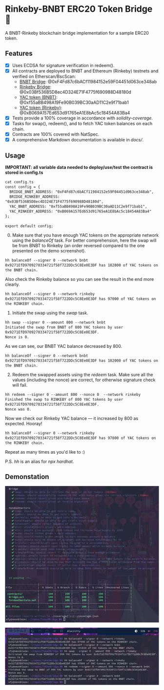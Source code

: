 # Rinkeby-BNBT ERC20 Token Bridge 🌉

A BNBT-Rinkeby blockchain bridge implementation for a sample ERC20 token. 

## Features

- [x] Uses ECDSA for signature verification in redeem().
- [x] All contracts are deployed to BNBT and Ethereum (Rinkeby) testnets and verified on Etherscan/BscScan:
  - [BNBT Bridge](https://testnet.bscscan.com/address/0xF4Fd87c6bACf11984152e59F04451d063ce348ab#code): @0xF4Fd87c6bACf11984152e59F04451d063ce348ab
  - [Rinkeby Bridge](https://rinkeby.etherscan.io/address/0x03Bf536B5D8ec4D324E71F4775f690988D48180d#code): @0x03Bf536B5D8ec4D324E71F4775f690988D48180d
  - [YAC token (BNBT)](https://testnet.bscscan.com/address/0xf55aBB498A19Fe90B039BC30aAD11C2e9f71bab1#code): @0xf55aBB498A19Fe90B039BC30aAD11C2e9f71bab1
  - [YAC token (Rinkeby)](https://rinkeby.etherscan.io/address/0xB069A157Ed653d91765eA1E8bAc5c18454A83Ba4#code): @0xB069A157Ed653d91765eA1E8bAc5c18454A83Ba4
- [x] Tests provide a 100% coverage in accordance with _solidity-coverage_.
- [x] Tasks for swap(), redeem(), and to fetch YAC token balances on each chain.
- [x] Contracts are 100% covered with NatSpec.
- [x] A comprehensive Markdown documentation is available in _docs/_.

## Usage

**IMPORTANT: all variable data needed to deploy/use/test the contract is stored in config.ts**

```
cat config.ts
const config = {
  BRIDGE_BNBT_ADDRESS: "0xF4Fd87c6bACf11984152e59F04451d063ce348ab",
  BRIDGE_RINKEBY_ADDRESS: "0x03Bf536B5D8ec4D324E71F4775f690988D48180d",
  YAC_BNBT_ADDRESS: "0xf55aBB498A19Fe90B039BC30aAD11C2e9f71bab1",
  YAC_RINKEBY_ADDRESS: "0xB069A157Ed653d91765eA1E8bAc5c18454A83Ba4"
};

export default config;
```

0. Make sure that you have enough YAC tokens on the appropriate network using the _balanceOf_ task.
For better comprehension, here the swap will be from BNBT to Rinkeby (an order reversed compared to the one presented on the demo screenshot).

```
hh balanceOf --signer 0 --network bnbt
0x9271EfD9709270334721f58f722DDc5C8Ee0E3DF has 102800 of YAC tokens on the BNBT chain.
```

Also check the Rinkeby balance so you can see the result in the end more clearly.

```
hh balanceOf --signer 0 --network rinkeby
0x9271EfD9709270334721f58f722DDc5C8Ee0E3DF has 97000 of YAC tokens on the RINKEBY chain.
```

1. Initiate the swap using the _swap_ task.

```
hh swap --signer 0 --amount 800 --network bnbt
Initiated the swap from BNBT of 800 YAC tokens by user 0x9271EfD9709270334721f58f722DDc5C8Ee0E3DF.
Nonce is 0.
```

As we can see, our BNBT YAC balance decreased by 800.

```
hh balanceOf --signer 0 --network bnbt
0x9271EfD9709270334721f58f722DDc5C8Ee0E3DF has 102000 of YAC tokens on the BNBT chain.
```

2. Redeem the swapped assets using the _redeem_ task.
Make sure all the values (including the nonce) are correct, for otherwise signature check will fail.

```
hh redeem --signer 0 --amount 800 --nonce 0  --network rinkeby
Finished the swap to RINKEBY of 800 YAC tokens by user 0x9271EfD9709270334721f58f722DDc5C8Ee0E3DF.
Nonce was 0.
```

Now we check our Rinkeby YAC balance — it increased by 800 as expected.
Hooray!

```
hh balanceOf --signer 0 --network rinkeby
0x9271EfD9709270334721f58f722DDc5C8Ee0E3DF has 97800 of YAC tokens on the RINKEBY chain.
```

Repeat as many times as you'd like to :)

P.S. _hh_ is an alias for _npx hardhat_.

## Demonstation

![](demo/tests.png)

![](demo/tasks.png)
